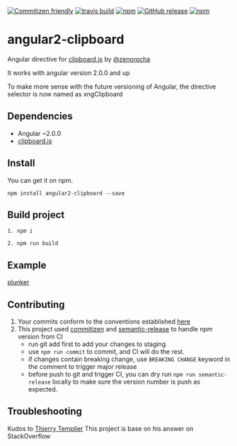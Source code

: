 ﻿[![Commitizen friendly](https://img.shields.io/badge/commitizen-friendly-brightgreen.svg?style=flat-square)](http://commitizen.github.io/cz-cli/)
[![travis build](https://img.shields.io/travis/maxisam/angular2-clipboard.svg?style=flat-square)](https://travis-ci.org/maxisam/angular2-clipboard)
[![npm](https://img.shields.io/npm/dt/angular2-clipboard.svg?style=flat-square)](https://www.npmjs.com/package/angular2-clipboard)
[![GitHub release](https://img.shields.io/github/release/maxisam/angular2-clipboard.svg?style=flat-square)]()
[![npm](https://img.shields.io/npm/l/angular2-clipboard.svg?style=flat-square)]()

# angular2-clipboard

Angular directive for [clipboard.js](http://zenorocha.github.io/clipboard.js/) by [@zenorocha](https://twitter.com/zenorocha)

It works with angular version 2.0.0 and up

To make more sense with the future versioning of Angular, the directive selector is now named as xngClipboard

## Dependencies

+ Angular ~2.0.0
+ [clipboard.js](https://clipboardjs.com/)

## Install

You can get it on npm.

```
npm install angular2-clipboard --save
```

## Build project

```
1. npm i

2. npm run build
```

## Example

[plunker](http://embed.plnkr.co/PD4Ap8/)


## Contributing 

1. Your commits conform to the conventions established [here](https://github.com/conventional-changelog/conventional-changelog-angular/blob/master/convention.md)
2. This project used [commitizen](https://github.com/commitizen/cz-cli) and [semantic-release](https://github.com/semantic-release/semantic-release) to handle npm version from CI
    + run git add first to add your changes to staging 
    + use `npm run commit` to commit, and CI will do the rest.
    + if changes contain breaking change, use `BREAKING CHANGE` keyword in the comment to trigger major release
    + before push to git and trigger CI, you can dry run `npm run semantic-release` locally to make sure the version number is push as expected.

## Troubleshooting


Kudos to [Thierry Templier](http://stackoverflow.com/a/36330518/667767) This project is base on his answer on StackOverflow